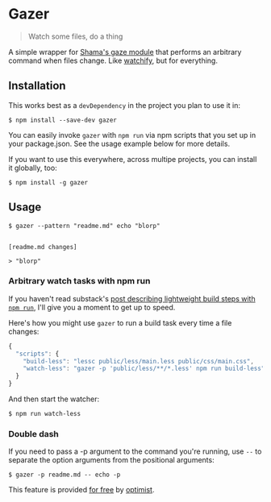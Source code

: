 # Gazer

> Watch some files, do a thing

A simple wrapper for [Shama's gaze
module](https://github.com/shama/gaze) that performs an arbitrary
command when files change. Like
[watchify](https://github.com/substack/watchify), but for everything.

## Installation

This works best as a `devDependency` in the project you plan to use it
in:

```shell
$ npm install --save-dev gazer
```

You can easily invoke `gazer` with `npm run` via npm scripts that you
set up in your package.json. See the usage example below for more
details.

If you want to use this everywhere, across multipe projects, you can install it
globally, too:

```shell
$ npm install -g gazer
```

## Usage

```shell
$ gazer --pattern "readme.md" echo "blorp"


[readme.md changes]

> "blorp"
```

### Arbitrary watch tasks with npm run

If you haven't read substack's [post describing lightweight build steps
with `npm run`](http://substack.net/task_automation_with_npm_run), I'll
give you a moment to get up to speed.

Here's how you might use `gazer` to run a build task every time a file
changes:

```javascript
{
  "scripts": {
    "build-less": "lessc public/less/main.less public/css/main.css",
    "watch-less": "gazer -p 'public/less/**/*.less' npm run build-less"
  }
}
```

And then start the watcher:

```shell
$ npm run watch-less
```

### Double dash

If you need to pass a -p argument to the command you're running, use
`--` to separate the option arguments from the positional arguments:

```shell
$ gazer -p readme.md -- echo -p
```

This feature is provided [for free](http://c2.com/cgi/wiki?ForFree)
by [optimist](https://github.com/substack/node-optimist).

